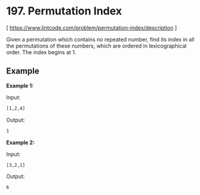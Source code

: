 # 197. Permutation Index
[ https://www.lintcode.com/problem/permutation-index/description ]

Given a permutation which contains no repeated number, find its index in all the permutations of these numbers, which are ordered in lexicographical order. The index begins at 1.

## Example
**Example 1:**

Input:
```sh
[1,2,4]
```
Output:
```sh
1
```

**Example 2:**

Input:
```sh
[3,2,1]
```
Output:
```sh
6
```